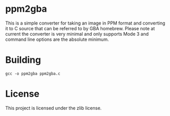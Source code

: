 # ppm2gba
This is a simple converter for taking an image in PPM format and converting it to C source that can be referred to by GBA homebrew. Please note at current the converter is very minimal and only supports Mode 3 and command line options are the absolute minimum.

# Building
`gcc -o ppm2gba ppm2gba.c`

# License
This project is licensed under the zlib license.
